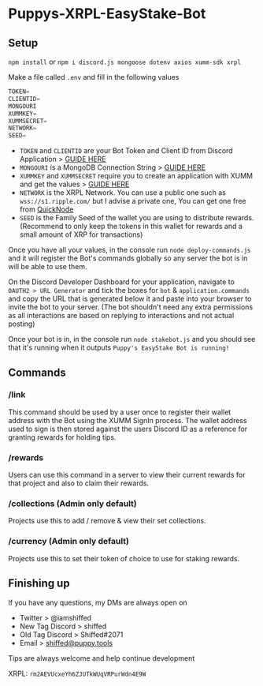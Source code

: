 # Puppys-XRPL-EasyStake-Bot

## Setup
`npm install` or `npm i discord.js mongoose dotenv axios xumm-sdk xrpl`

Make a file called `.env` and fill in the following values

```js
TOKEN=
CLIENTID=
MONGOURI
XUMMKEY=
XUMMSECRET=
NETWORK=
SEED=
```

- `TOKEN` and `CLIENTID` are your Bot Token and Client ID from Discord Application > [GUIDE HERE](https://discordjs.guide/preparations/setting-up-a-bot-application.html#creating-your-bot)
- `MONGOURI` is a MongoDB Connection String > [GUIDE HERE](https://www.mongodb.com/docs/guides/atlas/connection-string/)
- `XUMMKEY` and `XUMMSECRET` require you to create an application with XUMM and get the values > [GUIDE HERE](https://xumm.readme.io/docs/register-your-app)
- `NETWORK` is the XRPL Network. You can use a public one such as `wss://s1.ripple.com/` but I advise a private one, You can get one free from [QuickNode](https://www.quicknode.com?tap_a=67226-09396e&tap_s=3536451-d11bb1&utm_source=affiliate&utm_campaign=generic&utm_content=affiliate_landing_page&utm_medium=generic)
- `SEED` is the Family Seed of the wallet you are using to distribute rewards. (Recommend to only keep the tokens in this wallet for rewards and a small amount of XRP for transactions)

Once you have all your values, in the console run `node deploy-commands.js` and it will register the Bot's commands globally so any server the bot is in will be able to use them.


On the Discord Developer Dashboard for your application, navigate to `OAUTH2 > URL Generator` and tick the boxes for `bot` & `application.commands` and copy the URL that is generated below it and paste into your browser to invite the bot to your server. (The bot shouldn't need any extra permissions as all interactions are based on replying to interactions and not actual posting)

Once your bot is in, in the console run `node stakebot.js` and you should see that it's running when it outputs `Puppy's EasyStake Bot is running!`

## Commands

### /link
This command should be used by a user once to register their wallet address with the Bot using the XUMM SignIn process. The wallet address used to sign is then stored against the users Discord ID as a reference for granting rewards for holding tips.

### /rewards
Users can use this command in a server to view their current rewards for that project and also to claim their rewards.

### /collections (Admin only default)
Projects use this to add / remove & view their set collections.

### /currency (Admin only default)
Projects use this to set their token of choice to use for staking rewards.

## Finishing up
If you have any questions, my DMs are always open on

- Twitter > @iamshiffed
- New Tag Discord > shiffed
- Old Tag Discord > Shiffed#2071
- Email > shiffed@puppy.tools

Tips are always welcome and help continue development

XRPL: `rm2AEVUcxeYh6ZJUTkWUqVRPurWdn4E9W`

 
